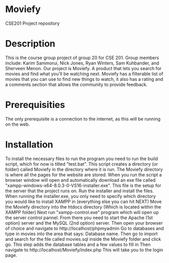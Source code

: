 # Moviefy
CSE201 Project repository
# Description 
This is the course group project of group 20 for CSE 201. Group members include: Karim Sammorui, Nick Jones, Ryan Winters, Sam Kuhbander, and Sherveen Menon. Our project is Moviefy.
A product that lets you search for movies and find what you'll be watching next. Moviefy has a filterable list of movies that you can use to find new things to watch, it also has a rating 
and a comments section that allows the community to provide feedback. 
# Prerequisities 
The only prerequisite is a connection to the internet, as this will be running on the web.
# Installation
To install the necessary files to run the program you need to run the build script, which for now is titled "test.bat". This script creates a directory (or folder) called Moviefy  in the directory where it is run. The Moviefy directory is where all the pages for the website are stored. When you run the script a browser window will open and automatically download an exe file called "xampp-windows-x64-8.0.3-0-VS16-installer.exe". This file is the setup for the server that the project runs on. Run the installer and install the files. When running the installer.exe, you only need to specify which directory you would like to install XAMPP in (everything else you can hit NEXT) Move the Moviefy directory into the htdocs directory (Which is located within the XAMPP folder) Next run "xampp-control.exe" program which will open up the server control pannel. From there you need to start the Apache (1st option) server and the MySQL (2nd option) server. Then open your browser of choice and navigate to http://localhost/phpmyadmin Go to databases and type in movies into the area that says: Database name. Then go to import and search for the file called movies.sql inside the Moviefy folder and click go. This step adds the database tables and a few values to fill in Then navigate to http://localhost/Moviefy/index.php This will take you to the login page.
